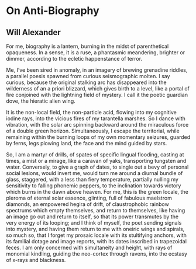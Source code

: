 # On Anti-Biography
## Will Alexander
For me, biography is a lantern, burning in the midst of parenthetical
opaqueness. In a sense, it is a ruse, a phantasmic meandering, brighter or
dimmer, according to the ecletic happenstance of terror.

Me, I’ve been sired in anomaly, in an imagery of brewing grenadine riddles, a
parallel poesis spawned from curious seismographic molten. I say curious,
because the original stalking arc has disappeared into the wilderness of an a
priori blizzard, which gives birth to a level, like a portal of fire conjoined
with the lightning field of mystery. I call it the poetic guardian dove, the
hieratic alien wing.

It is the non-local field, the non-particle acid, flowing into my cognitive
iodine rays, into the vicious fires of my tarantella marshes. So I dance with
vibration, with the solar arc spinning backward around the miraculous force of
a double green horizon. Simultaneously, I escape the territorial, while
remaining within the burning loops of my own momentary seizures, guarded by
ferns, legs plowing land, the face and the mind guided by stars.

So, I am a martyr of drills, of spates of specific lingual flooding, casting
at times, a mist or a mirage, like a caravan of yaks, transporting tungsten
and water. Conversely, to give a graph of dates, to single out a bevy of
personal social lesions, would invert me, would turn me around a diurnal
bundle of glass, staggered, with a less than fiery temperature, partially
nulling my sensitivity to falling phonemic peppers, to the inclination towards
victory which burns in the dawn above heaven. For me, this is the green
locale, the pleroma of eternal solar essence, glinting, full of fabulous
maelstrom diamonds, an empowered hegira of drift, of claustrophobic rainbow
spectrums which empty themselves, and return to themselves, like having an
image go out and return to itself, so that its power transmutes by the very
energy of its looping; and I think of myself, the poet sending signals into
mystery, and having them return to me with oneiric wings and spirals, so much
so, that I forget my prosaic locale with its stultifying anchors, with its
familial dotage and image reports, with its dates inscribed in trapezoidal
feces. I am only concerned with simultaneity and height, with rays of monomial
kindling, guiding the neo-cortex through ravens, into the ecstasy of x-rays
and blackness.